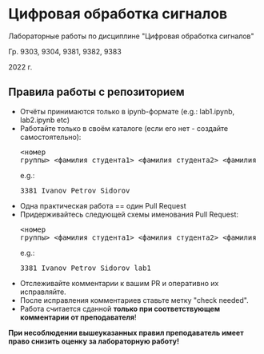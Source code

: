 # Цифровая обработка сигналов
Лабораторные работы по дисциплине "Цифровая обработка сигналов"

Гр. 9303, 9304, 9381, 9382, 9383

2022 г.

## Правила работы с репозиторием
  * Отчёты принимаются только в ipynb-формате (e.g.: lab1.ipynb, lab2.ipynb etc)
  * Работайте только в своём каталоге (если его нет - создайте самостоятельно): <pre><номер группы>\_<фамилия\_студента1>\_<фамилия\_студента2>\_<фамилия\_студента3></pre> e.g.: <pre>3381\_Ivanov\_Petrov\_Sidorov</pre>
  * Одна практическая работа == один Pull Request
  * Придерживайтесь следующей схемы именования Pull Request: <pre><номер группы>\_<фамилия\_студента1>\_<фамилия\_студента2>\_<фамилия\_студента2>\_<номер_задания></pre> e.g.: <pre>3381\_Ivanov\_Petrov\_Sidorov_lab1</pre>
  * Отслеживайте комментарии к вашим PR и оперативно их исправляйте.
  * После исправления комментариев ставьте метку "check needed".
  * Работа считается сданной __только при соответствующем комментарии от преподавателя__!
  
  **При несоблюдении вышеуказанных правил преподаватель имеет право снизить оценку за лабораторную работу!**
